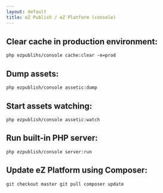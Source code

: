```yaml
---
layout: default
title: eZ Publish / eZ Platform (console)
---
```


## Clear cache in production environment: ##

`php ezpublihs/console cache:clear -e=prod`

## Dump assets: ##

`php ezpublish/console assetic:dump`

## Start assets watching: ##

`php ezpublish/console assetic:watch`

## Run built-in PHP server: ##

`php ezpublish/console server:run`

## Update eZ Platform using Composer: ##

`git checkout master
git pull
composer update`
